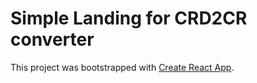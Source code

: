 # Simple Landing for CRD2CR converter

This project was bootstrapped with [Create React App](https://github.com/facebook/create-react-app).
